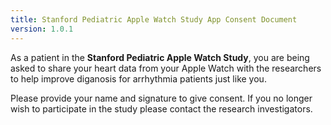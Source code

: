 ```yaml
---
title: Stanford Pediatric Apple Watch Study App Consent Document
version: 1.0.1
---
```


As a patient in the **Stanford Pediatric Apple Watch Study**, you are being asked to share your heart data from your Apple Watch with the researchers to help improve diganosis for arrhythmia patients just like you. 

Please provide your name and signature to give consent. If you no longer wish to  participate in the study please contact the research investigators. 

<signature id=signature />
